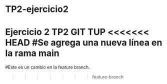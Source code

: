 # TP2-ejercicio2
Ejercicio 2 TP2 GIT TUP
<<<<<<< HEAD
#Se agrega una nueva línea en la rama main
=======
#Este es un cambio en la feature branch.
>>>>>>> feature-branch
